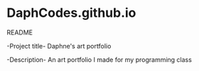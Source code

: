 # DaphCodes.github.io

README

-Project title-
Daphne's art portfolio

-Description-
An art portfolio I made for my programming class
